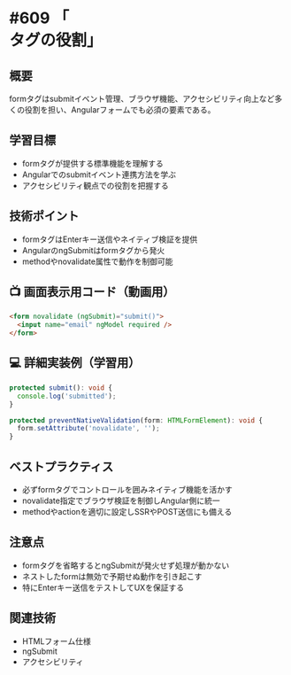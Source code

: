 # #609 「<form> タグの役割」

## 概要
formタグはsubmitイベント管理、ブラウザ機能、アクセシビリティ向上など多くの役割を担い、Angularフォームでも必須の要素である。

## 学習目標
- formタグが提供する標準機能を理解する
- Angularでのsubmitイベント連携方法を学ぶ
- アクセシビリティ観点での役割を把握する

## 技術ポイント
- formタグはEnterキー送信やネイティブ検証を提供
- AngularのngSubmitはformタグから発火
- methodやnovalidate属性で動作を制御可能

## 📺 画面表示用コード（動画用）
```html
<form novalidate (ngSubmit)="submit()">
  <input name="email" ngModel required />
</form>
```

## 💻 詳細実装例（学習用）
```typescript
protected submit(): void {
  console.log('submitted');
}

protected preventNativeValidation(form: HTMLFormElement): void {
  form.setAttribute('novalidate', '');
}
```

## ベストプラクティス
- 必ずformタグでコントロールを囲みネイティブ機能を活かす
- novalidate指定でブラウザ検証を制御しAngular側に統一
- methodやactionを適切に設定しSSRやPOST送信にも備える

## 注意点
- formタグを省略するとngSubmitが発火せず処理が動かない
- ネストしたformは無効で予期せぬ動作を引き起こす
- 特にEnterキー送信をテストしてUXを保証する

## 関連技術
- HTMLフォーム仕様
- ngSubmit
- アクセシビリティ
